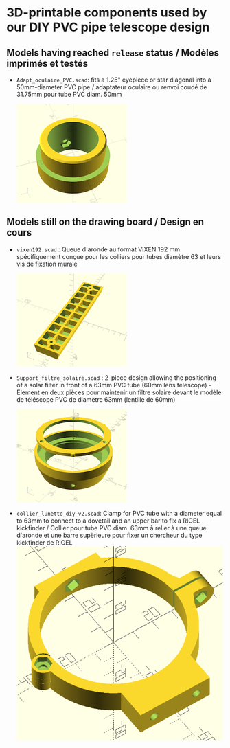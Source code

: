 # 3D-printable components used by our DIY PVC pipe telescope design

## Models having reached `release` status / Modèles imprimés et testés

* `Adapt_oculaire_PVC.scad`: fits a 1.25" eyepiece or star diagonal into a 50mm-diameter PVC pipe / adaptateur oculaire ou renvoi coudé de 31.75mm pour tube PVC diam. 50mm

  ![](_Previews/Adapt_oculaire_PVC.png)

## Models still on the drawing board / Design en cours

* `vixen192.scad` : Queue d'aronde au format VIXEN 192 mm spécifiquement conçue pour les colliers pour tubes diamètre 63 et leurs vis de fixation murale

  ![](_Previews/vixen192.png)

* `Support_filtre_solaire.scad` : 2-piece design allowing the positioning of a solar filter in front of a 63mm PVC tube (60mm lens telescope) - Element en deux pièces pour maintenir un filtre solaire devant le modèle de téléscope PVC de diamètre 63mm (lentille de 60mm)

  ![](_Previews/Support_filtre_solaire.png)

* `collier_lunette_diy_v2.scad`: Clamp for PVC tube with a diameter equal to 63mm to connect to a dovetail and an upper bar to fix a RIGEL kickfinder / Collier pour tube PVC diam. 63mm à relier à une queue d'aronde et une barre supèrieure pour fixer un chercheur du type kickfinder de RIGEL
![](Collier_tube/collier_avec_rotule.PNG)